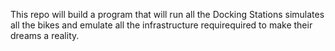 This repo will build a program that will run all the Docking Stations simulates all the bikes and emulate all the infrastructure requirequired to make their dreams a reality.
